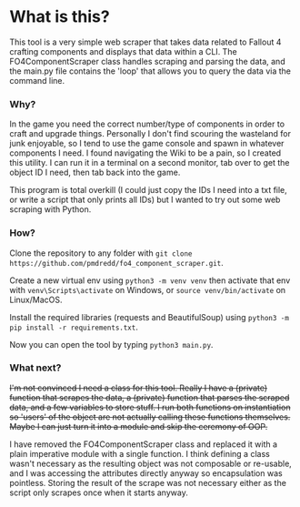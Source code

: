 # What is this?

This tool is a very simple web scraper that takes data related to Fallout 4 crafting components
and displays that data within a CLI. The FO4ComponentScraper class handles scraping and parsing the data,
and the main.py file contains the 'loop' that allows you to query the data via the command line.

### Why?

In the game you need the correct number/type of components in order to craft and upgrade things. Personally
I don't find scouring the wasteland for junk enjoyable, so I tend to use the game console and spawn in whatever
components I need. I found navigating the Wiki to be a pain, so I created this utility. I can run it in a terminal
on a second monitor, tab over to get the object ID I need, then tab back into the game.

This program is total overkill (I could just copy the IDs I need into a txt file,
or write a script that only prints all IDs) but I wanted to try out some web scraping with Python.

### How?

Clone the repository to any folder with `git clone https://github.com/pmdredd/fo4_component_scraper.git`.

Create a new virtual env using  `python3 -m venv venv` then activate that env with `venv\Scripts\activate` on Windows,
or `source venv/bin/activate` on Linux/MacOS.

Install the required libraries (requests and BeautifulSoup) using `python3 -m pip install -r requirements.txt`.

Now you can open the tool by typing `python3 main.py`.


### What next?

~~I'm not convinced I need a class for this tool. Really I have a (private) function that scrapes the data,
a (private) function that parses the scraped data, and a few variables to store stuff.
I run both functions on instantiation so 'users' of the object are not actually calling these functions themselves.
Maybe I can just turn it into a module and skip the ceremony of OOP.~~

I have removed the FO4ComponentScraper class and replaced it with a plain imperative module with a single function.
I think defining a class wasn't necessary as the resulting object was not composable or re-usable,
and I was accessing the attributes directly anyway so encapsulation was pointless. Storing the result of the scrape
was not necessary either as the script only scrapes once when it starts anyway.


